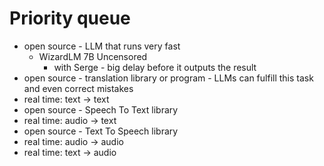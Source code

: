 # Priority queue

* open source - LLM that runs very fast
  * WizardLM 7B Uncensored
    * with Serge - big delay before it outputs the result
* open source - translation library or program - LLMs can fulfill this task and even correct mistakes
* real time: text -> text
* open source - Speech To Text library
* real time: audio -> text
* open source - Text To Speech library
* real time: audio -> audio
* real time: text -> audio